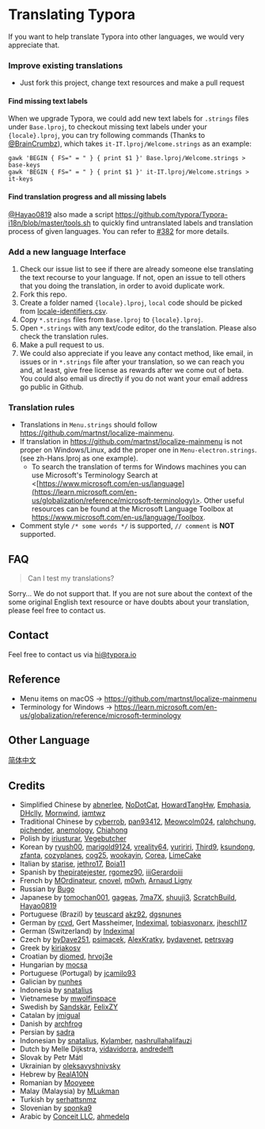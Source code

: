 # Translating Typora

If you want to help translate Typora into other languages, we would very appreciate that.

### Improve existing translations

- Just fork this project, change text resources and make a pull request

#### Find missing text labels

When we upgrade Typora, we could add new text labels for `.strings` files under `Base.lproj`, to checkout missing text labels under your `{locale}.lproj`, you can try following commands (Thanks to [@BrainCrumbz](https://github.com/BrainCrumbz)), which takes `it-IT.lproj/Welcome.strings` as an example:

```shell
gawk 'BEGIN { FS=" = " } { print $1 }' Base.lproj/Welcome.strings > base-keys
gawk 'BEGIN { FS=" = " } { print $1 }' it-IT.lproj/Welcome.strings > it-keys
```

#### Find translation progress and all missing labels

[@Hayao0819](https://github.com/Hayao0819) also made a script <https://github.com/typora/Typora-i18n/blob/master/tools.sh> to quickly find untranslated labels and translation process of given languages. You can refer to [#382](https://github.com/typora/Typora-i18n/issues/382) for more details.

### Add a new language Interface

1. Check our issue list to see if there are already someone else translating the text recourse to your language. If not, open an issue to tell others that you doing the translation, in order to avoid duplicate work.
2. Fork this repo.
3. Create a folder named `{locale}.lproj`, `local` code should be picked from [locale-identifiers.csv](locale-identifiers.csv).
4. Copy `*.strings` files from `Base.lproj` to `{locale}.lproj`.
5. Open `*.strings` with any text/code editor, do the translation. Please also check the translation rules.
6. Make a pull request to us.
7. We could also appreciate if you leave any contact method, like email, in issues or in `*.strings` file after your translation, so we can reach you and, at least, give free license as rewards after we come out of beta. You could also email us directly if you do not want your email address go public in Github.

### Translation rules

- Translations in `Menu.strings` should follow <https://github.com/martnst/localize-mainmenu>.
- If translation in <https://github.com/martnst/localize-mainmenu> is not proper on Windows/Linux, add the proper one in `Menu-electron.strings`. (see zh-Hans.lproj as one example).
  - To search the translation of terms for Windows machines you can use Microsoft's Terminology Search at <[https://www.microsoft.com/en-us/language](https://learn.microsoft.com/en-us/globalization/reference/microsoft-terminology)>. Other useful resources can be found at the Microsoft Language Toolbox at <https://www.microsoft.com/en-us/language/Toolbox>.
- Comment style `/* some words */` is supported, `// comment` is **NOT** supported.

## FAQ

> Can I test my translations?

Sorry… We do not support that. If you are not sure about the context of the some original English text resource or have doubts about your translation, please feel free to contact us.

## Contact

Feel free to contact us via <hi@typora.io>

## Reference

- Menu items on macOS → <https://github.com/martnst/localize-mainmenu>
- Terminology for Windows → <https://learn.microsoft.com/en-us/globalization/reference/microsoft-terminology>

## Other Language

[简体中文](Readme-zh.md)

## Credits

- Simplified Chinese by [abnerlee](https://github.com/abnerlee), [NoDotCat](https://github.com/NoDotCat), [HowardTangHw](https://github.com/HowardTangHw),  [Emphasia](https://github.com/Emphasia), [DHclly](https://github.com/DHclly), [Mornwind](https://github.com/Mornwind), [iamtwz](https://github.com/iamtwz)
- Traditional Chinese by [cyberrob](https://github.com/cyberrob), [pan93412](https://github.com/pan93412), [Meowcolm024](https://github.com/Meowcolm024), [ralphchung](https://github.com/ralphchung), [pjchender](https://github.com/pjchender), [anemology](https://github.com/anemology), [Chiahong](https://github.com/ChiahongHong/)
- Polish by  [iriusturar](https://github.com/iriusturar), [Vegebutcher](https://github.com/Vegebutcher)
- Korean by  [ryush00](https://github.com/ryush00),  [marigold9124](https://github.com/marigold9124), [vreality64](https://github.com/vreality64), [yuririri](https://github.com/yuririri), [Third9](https://github.com/Third9), [ksundong](https://github.com/ksundong), [zfanta](https://github.com/zfanta), [cozyplanes](https://github.com/cozyplanes), [cog25](https://github.com/cog25), [wookayin](https://github.com/wookayin), [Corea](https://github.com/Corea), [LimeCake](https://github.com/LimeCake)
- Italian by  [starise](https://github.com/starise), [jethro17](https://github.com/jethro17), [Boia11](https://github.com/Boia11)
- Spanish by  [thepiratejester](https://github.com/thepiratejester), [rgomez90](https://github.com/rgomez90), [iiiGerardoiii](https://github.com/iiiGerardoiii)
- French by [MOrdinateur](https://github.com/MOrdinateur), [cnovel](https://github.com/cnovel), [m0wh](https://github.com/m0wh), [Arnaud Ligny](https://github.com/ArnaudLigny)
- Russian by [Bugo](https://github.com/dragomano)
- Japanese by [tomochan001](https://github.com/tomochan001), [gageas](https://github.com/gageas), [7ma7X](https://github.com/7ma7X), [shuuji3](https://github.com/shuuji3), [ScratchBuild](https://github.com/ScratchBuild), [Hayao0819](https://github.com/Hayao0819)
- Portuguese (Brazil) by [teuscard](https://github.com/teuscard) [akz92](https://github.com/akz92), [dgsnunes](https://github.com/dgsnunes)
- German by [rcvd](https://github.com/rcvd), Gert Massheimer, [Indeximal](https://github.com/Indeximal), [tobiasvonarx](https://github.com/tobiasvonarx), [jheschl17](https://github.com/Jheschl17/)
- German (Switzerland) by [Indeximal](https://github.com/Indeximal)
- Czech by [byDave251](https://github.com/byDave251), [psimacek](https://github.com/psimacek), [AlexKratky](https://github.com/AlexKratky), [bydavenet](https://github.com/bydavenet), [petrsvag](https://github.com/petrsvag)
- Greek by [kiriakosv](https://github.com/kiriakosv)
- Croatian by [diomed](https://github.com/diomed), [hrvoj3e](https://github.com/hrvoj3e)
- Hungarian by [mocsa](https://github.com/mocsa)
- Portuguese (Portugal) by [jcamilo93](https://github.com/jcamilo93)
- Galician by [nunhes](https://github.com/nunhes)
- Indonesia by [snatalius](https://github.com/snatalius)
- Vietnamese by [mwolfinspace](https://github.com/mwolfinspace)
- Swedish by [Sandskär](https://github.com/passar), [FelixZY](https://github.com/FelixZY)
- Catalan by [jmigual](https://github.com/jmigual)
- Danish by [archfrog](https://github.com/archfrog)
- Persian by [sadra](https://github.com/sadra)
- Indonesian by [snatalius](https://github.com/snatalius), [Kylamber](https://github.com/Kylamber), [nashrullahalifauzi](https://github.com/nashrullahalifauzi)
- Dutch by Melle Dijkstra, [vidavidorra](https://github.com/vidavidorra), [andredelft](https://github.com/andredelft)
- Slovak by Petr Mátl
- Ukrainian by [oleksavyshnivsky](https://github.com/oleksavyshnivsky)
- Hebrew by [RealA10N](https://github.com/RealA10N)
- Romanian by [Mooyeee](https://github.com/Mooyeee)
- Malay (Malaysia) by [MLukman](https://github.com/MLukman)
- Turkish by [serhattsnmz](https://github.com/serhattsnmz)
- Slovenian by [sponka9](https://github.com/sponka9/)
- Arabic by [Conceit LLC](https://github.com/hiconceit/), [ahmedelq](https://github.com/ahmedelq/)
